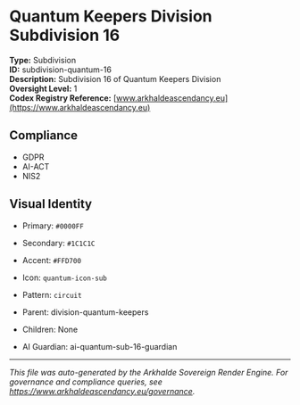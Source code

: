 # Quantum Keepers Division Subdivision 16

**Type:** Subdivision  
**ID:** subdivision-quantum-16  
**Description:** Subdivision 16 of Quantum Keepers Division  
**Oversight Level:** 1  
**Codex Registry Reference:** [www.arkhaldeascendancy.eu](https://www.arkhaldeascendancy.eu)

## Compliance

- GDPR
- AI-ACT
- NIS2

## Visual Identity

- Primary: `#0000FF`
- Secondary: `#1C1C1C`
- Accent: `#FFD700`
- Icon: `quantum-icon-sub`
- Pattern: `circuit`


- Parent: division-quantum-keepers
- Children: None
- AI Guardian: ai-quantum-sub-16-guardian

---

*This file was auto-generated by the Arkhalde Sovereign Render Engine. For governance and compliance queries, see https://www.arkhaldeascendancy.eu/governance.*